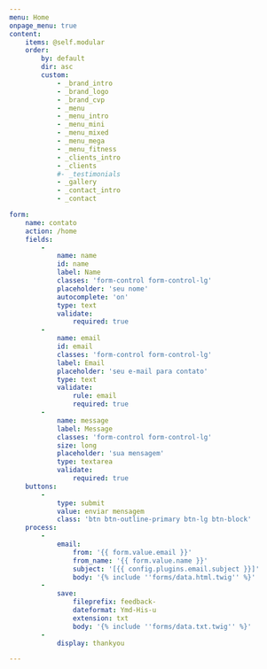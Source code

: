 ```yaml
---
menu: Home
onpage_menu: true
content:
    items: @self.modular
    order:
        by: default
        dir: asc
        custom:
            - _brand_intro
            - _brand_logo
            - _brand_cvp
            - _menu
            - _menu_intro
            - _menu_mini
            - _menu_mixed
            - _menu_mega
            - _menu_fitness
            - _clients_intro
            - _clients
            #- _testimonials
            - _gallery
            - _contact_intro
            - _contact

form:
    name: contato
    action: /home
    fields:
        -
            name: name
            id: name
            label: Name
            classes: 'form-control form-control-lg'
            placeholder: 'seu nome'
            autocomplete: 'on'
            type: text
            validate:
                required: true
        -
            name: email
            id: email
            classes: 'form-control form-control-lg'
            label: Email
            placeholder: 'seu e-mail para contato'
            type: text
            validate:
                rule: email
                required: true
        -
            name: message
            label: Message
            classes: 'form-control form-control-lg'
            size: long
            placeholder: 'sua mensagem'
            type: textarea
            validate:
                required: true
    buttons:
        -
            type: submit
            value: enviar mensagem
            class: 'btn btn-outline-primary btn-lg btn-block'
    process:
        -
            email:
                from: '{{ form.value.email }}'
                from_name: '{{ form.value.name }}'
                subject: '[{{ config.plugins.email.subject }}]'
                body: '{% include ''forms/data.html.twig'' %}'
        -
            save:
                fileprefix: feedback-
                dateformat: Ymd-His-u
                extension: txt
                body: '{% include ''forms/data.txt.twig'' %}'
        -
            display: thankyou

---
```

